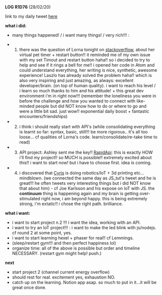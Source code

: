 **LOG R1D76** (28/02/20)

link to my daily tweet [here](https://twitter.com/Nightcoder2/status/1233270035537416192) 

**what i did:**

- many things happened! / i want many things! / very rich!!! :

- 1) there was the question of Lorna tonight on [stackoverflow](https://stackoverflow.com/questions/60437233/how-do-i-restart-my-timer-and-refresh-my-vital-stats-without-refreshing-the-wind), about her virtual pet timer + restart button!! it reminded me of my own issue with my set Timout and restart button haha!! so i decided to try to help and see if it rings a bell for me!!
i opened her code in Atom and could understand everything, her writing is nice, synthetic, awesome experience!
Laszlo has already solved the problem haha!! which is also very inspiring and just amazing, as always: excellent developer/brain. (on top of human quality).
i want to reach his level / i learn so much thanks to him and his attitude! + this great dev environment i'm in right now!!! (remember the loneliness you were in before the challenge and how you wanted to connect with like-minded people but did NOT know how to do or where to go and were a little bit sad. just wow!! exponential daily boost + fantastic encounters/friendships)
- 2) i think i should really start with API's (while consolidating everything is learnt so far: syntax, basic, still!!! be more rigorous.. it's all too loose... cf qualities of Lorna's code. learn/consolidate/re-take time to read)
- 3) API project: Ashley sent me the key!! [RapidApi](https://rapidapi.com/): this is exactly HOW i'll find my project!! so MUCH is possible!! extremely excited about this!! i want to start now! but i have to choose first. idea is coming.
- 4) i discovered that [Cyris](https://twitter.com/sudo_overflow) is doing robotics/IoT + 3d printing etc... mindblown. (we connected the same day as JS_tut's tweet and he is great!!! he often tweets very interesting things but i did NOT know that about him) - cf Joe Karlsson and his expose on IoT with JS.
the **continuum** thing is happening again and my brain is getting over-stimulated right now, i am beyond happy. this is being extremely strong, i'm extatic!! i chose the right path. brilliance.


**what i want:**

- i want to start project n.2 !!! i want the idea, working with an API.
- i want to try an IoT project!!! : i want to make the led blink with js/nodejs. cf round 2 at some point, yes.
- i want to start learning hexel + phaser for real!! cf Lemmings. 
- (sleep/restart gym!!! and then perfect happiness lol)
- organize time: all of the above is possible but order and timeline NECESSARY. (restart gym might help! push.)

**next**

- start project 2 (channel current energy overflow)
- should rest for real. excitement yes, exhaustion NO. 
- catch up on the learning. Notion app asap. so much to put in it...it will be great once done.
